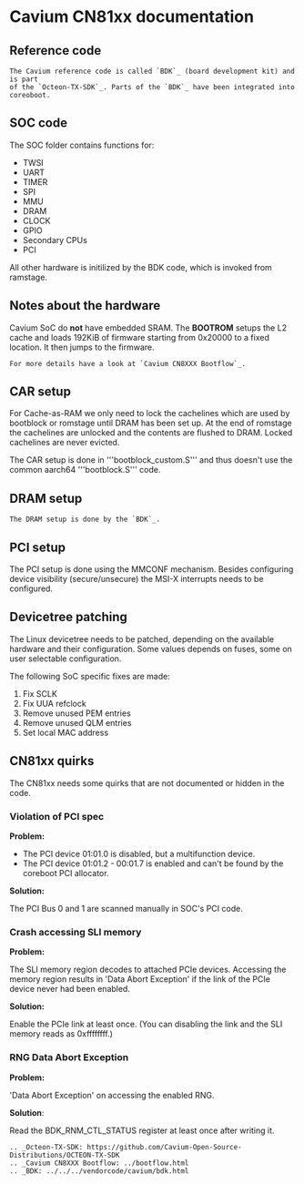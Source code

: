 # Cavium CN81xx documentation

## Reference code

```eval_rst
The Cavium reference code is called `BDK`_ (board development kit) and is part
of the `Octeon-TX-SDK`_. Parts of the `BDK`_ have been integrated into coreoboot.
```

## SOC code

The SOC folder contains functions for:
* TWSI
* UART
* TIMER
* SPI
* MMU
* DRAM
* CLOCK
* GPIO
* Secondary CPUs
* PCI

All other hardware is initilized by the BDK code, which is invoked from
ramstage.

## Notes about the hardware

Cavium SoC do **not** have embedded SRAM. The **BOOTROM** setups the
L2 cache and loads 192KiB of firmware starting from 0x20000 to a fixed
location. It then jumps to the firmware.

```eval_rst
For more details have a look at `Cavium CN8XXX Bootflow`_.
```

## CAR setup

For Cache-as-RAM we only need to lock the cachelines which are used by bootblock
or romstage until DRAM has been set up. At the end of romstage the cachelines
are unlocked and the contents are flushed to DRAM.
Locked cachelines are never evicted.

The CAR setup is done in '''bootblock_custom.S''' and thus doesn't use the common
aarch64 '''bootblock.S''' code.

## DRAM setup

```eval_rst
The DRAM setup is done by the `BDK`_.
```

## PCI setup

The PCI setup is done using the MMCONF mechanism.
Besides configuring device visibility (secure/unsecure) the MSI-X interrupts
needs to be configured.

## Devicetree patching

The Linux devicetree needs to be patched, depending on the available hardware
and their configuration. Some values depends on fuses, some on user selectable
configuration.

The following SoC specific fixes are made:

1. Fix SCLK
2. Fix UUA refclock
3. Remove unused PEM entries
4. Remove unused QLM entries
5. Set local MAC address

## CN81xx quirks

The CN81xx needs some quirks that are not documented or hidden in the code.

### Violation of PCI spec

**Problem:**

* The PCI device 01:01.0 is disabled, but a multifunction device.
* The PCI device 01:01.2 - 00:01.7 is enabled and can't be found by the coreboot
  PCI allocator.

**Solution:**

The PCI Bus 0 and 1 are scanned manually in SOC's PCI code.


### Crash accessing SLI memory

**Problem:**

The SLI memory region decodes to attached PCIe devices.
Accessing the memory region results in 'Data Abort Exception' if the link of the
PCIe device never had been enabled.

**Solution:**

Enable the PCIe link at least once. (You can disabling the link and the SLI
memory reads as 0xffffffff.)


### RNG Data Abort Exception

**Problem:**

'Data Abort Exception' on accessing the enabled RNG.

**Solution**:

Read the BDK_RNM_CTL_STATUS register at least once after writing it.


```eval_rst
.. _Octeon-TX-SDK: https://github.com/Cavium-Open-Source-Distributions/OCTEON-TX-SDK
.. _Cavium CN8XXX Bootflow: ../bootflow.html
.. _BDK: ../../../vendorcode/cavium/bdk.html
```
